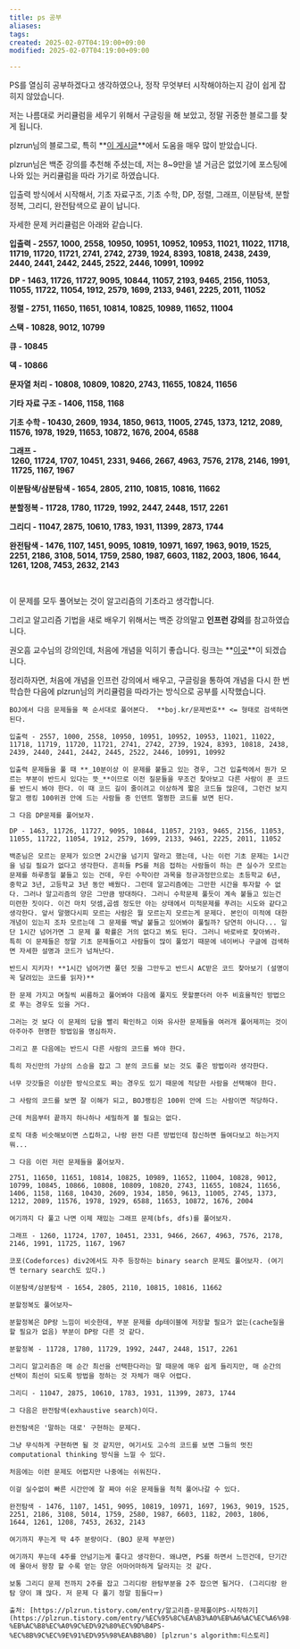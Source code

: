 ```yaml
---
title: ps 공부
aliases: 
tags: 
created: 2025-02-07T04:19:00+09:00
modified: 2025-02-07T04:19:00+09:00

---
```



PS를 열심히 공부하겠다고 생각하였으나, 정작 무엇부터 시작해야하는지 감이 쉽게 잡히지 않았습니다.

저는 나름대로 커리큘럼을 세우기 위해서 구글링을 해 보았고, 정말 귀중한 블로그를 찾게 됩니다.

plzrun님의 블로그로, 특히 **[이 게시글](https://plzrun.tistory.com/entry/%EC%95%8C%EA%B3%A0%EB%A6%AC%EC%A6%98-%EB%AC%B8%EC%A0%9C%ED%92%80%EC%9D%B4PS-%EC%8B%9C%EC%9E%91%ED%95%98%EA%B8%B0)**에서 도움을 매우 많이 받았습니다.

plzrun님은 백준 강의를 추천해 주셨는데, 저는 8~9만을 낼 거금은 없었기에 포스팅에 나와 있는 커리큘럼을 따라 가기로 하였습니다.

입출력 방식에서 시작해서, 기초 자료구조, 기초 수학, DP, 정렬, 그래프, 이분탐색, 분할정복, 그리디, 완전탐색으로 끝이 납니다.

자세한 문제 커리큘럼은 아래와 같습니다.

**입출력 - 2557, 1000, 2558, 10950, 10951, 10952, 10953, 11021, 11022, 11718, 11719, 11720, 11721, 2741, 2742, 2739, 1924, 8393, 10818, 2438, 2439, 2440, 2441, 2442, 2445, 2522, 2446, 10991, 10992**

**DP - 1463, 11726, 11727, 9095, 10844, 11057, 2193, 9465, 2156, 11053, 11055, 11722, 11054, 1912, 2579, 1699, 2133, 9461, 2225, 2011, 11052**

**정렬 - 2751, 11650, 11651, 10814, 10825, 10989, 11652, 11004**

**스택 - 10828, 9012, 10799**

**큐 - 10845**

**덱 - 10866**

**문자열 처리 - 10808, 10809, 10820, 2743, 11655, 10824, 11656**

**기타 자료 구조 - 1406, 1158, 1168**

**기초 수학 - 10430, 2609, 1934, 1850, 9613, 11005, 2745, 1373, 1212, 2089, 11576, 1978, 1929, 11653, 10872, 1676, 2004, 6588**  

**그래프 - 1260, 11724, 1707, 10451, 2331, 9466, 2667, 4963, 7576, 2178, 2146, 1991, 11725, 1167, 1967**  
  

**이분탐색/삼분탐색 - 1654, 2805, 2110, 10815, 10816, 11662**  
  

**분할정복 - 11728, 1780, 11729, 1992, 2447, 2448, 1517, 2261**  
  

**그리디 - 11047, 2875, 10610, 1783, 1931, 11399, 2873, 1744** 

  
**완전탐색 - 1476, 1107, 1451, 9095, 10819, 10971, 1697, 1963, 9019, 1525, 2251, 2186, 3108, 5014, 1759, 2580, 1987, 6603, 1182, 2003, 1806, 1644, 1261, 1208, 7453, 2632, 2143**  
  
 

이 문제를 모두 풀어보는 것이 알고리즘의 기초라고 생각합니다.

그리고 알고리즘 기법을 새로 배우기 위해서는 백준 강의말고 **인프런 강의**를 참고하였습니다.

권오흠 교수님의 강의인데, 처음에 개념을 익히기 좋습니다. 링크는 **[이곳](https://www.inflearn.com/course/%EC%95%8C%EA%B3%A0%EB%A6%AC%EC%A6%98-%EA%B0%95%EC%A2%8C/dashboard)**이 되겠습니다.

정리하자면, 처음에 개념을 인프런 강의에서 배우고, 구글링을 통하여 개념을 다시 한 번 학습한 다음에 plzrun님의 커리큘럼을 따라가는 방식으로 공부를 시작했습니다.



```
BOJ에서 다음 문제들을 쭉 순서대로 풀어본다.  **boj.kr/문제번호** <= 형태로 검색하면 된다.

입출력 - 2557, 1000, 2558, 10950, 10951, 10952, 10953, 11021, 11022, 11718, 11719, 11720, 11721, 2741, 2742, 2739, 1924, 8393, 10818, 2438, 2439, 2440, 2441, 2442, 2445, 2522, 2446, 10991, 10992

입출력 문제들을 풀 때 **_10분이상 이 문제를 붙들고 있는 경우, 그건 입출력에서 뭔가 모르는 부분이 반드시 있다는 뜻_**이므로 이전 질문들을 무조건 찾아보고 다른 사람이 푼 코드를 반드시 봐야 한다. 이 때 코드 길이 줄이려고 이상하게 짧은 코드들 많은데, 그런건 보지 말고 랭킹 100위권 안에 드는 사람들 중 인덴트 멀쩡한 코드를 보면 된다.

그 다음 DP문제를 풀어보자.

DP - 1463, 11726, 11727, 9095, 10844, 11057, 2193, 9465, 2156, 11053, 11055, 11722, 11054, 1912, 2579, 1699, 2133, 9461, 2225, 2011, 11052

백준님은 모르는 문제가 있으면 2시간을 넘기지 말라고 했는데, 나는 이런 기초 문제는 1시간을 넘길 필요가 없다고 생각한다. 흔히들 PS를 처음 접하는 사람들이 하는 큰 실수가 모르는 문제를 하루종일 붙들고 있는 건데, 우린 수학이란 과목을 정규과정만으로는 초등학교 6년, 중학교 3년, 고등학교 3년 동안 배웠다. 그런데 알고리즘에는 그만한 시간을 투자할 수 없다. 그러나 알고리즘의 양은 그만큼 방대하다. 그러니 수학문제 풀듯이 계속 붙들고 있는건 미련한 짓이다. 이건 마치 덧셈,곱셈 정도만 아는 상태에서 미적문제를 푸려는 시도와 같다고 생각한다. 앞서 말했다시피 모르는 사람은 뭘 모르는지 모르는게 문제다. 본인이 미적에 대한 개념이 있는지 조차 모르는데 그 문제를 백날 붙들고 있어봐야 풀릴까? 당연히 아니다... 일단 1시간 넘어가면 그 문제 풀 확률은 거의 없다고 봐도 된다. 그러니 바로바로 찾아봐라. 특히 이 문제들은 정말 기초 문제들이고 사람들이 많이 풀었기 때문에 네이버나 구글에 검색하면 자세한 설명과 코드가 넘쳐난다.

반드시 지키자! **1시간 넘어가면 풀던 짓을 그만두고 반드시 AC받은 코드 찾아보기 (설명이 꼭 달려있는 코드를 읽자)**

한 문제 가지고 며칠씩 씨름하고 풀어봐야 다음에 풀지도 못할뿐더러 아주 비효율적인 방법으로 푸는 경우도 있을 거다.

그러는 것 보다 이 문제의 답을 빨리 확인하고 이와 유사한 문제들을 여러개 풀어제끼는 것이 아주아주 현명한 방법임을 명심하자.

그리고 푼 다음에는 반드시 다른 사람의 코드를 봐야 한다.

특히 자신만의 가상의 스승을 잡고 그 분의 코드를 보는 것도 좋은 방법이라 생각한다.

너무 갓갓들은 이상한 방식으로도 짜는 경우도 있기 때문에 적당한 사람을 선택해야 한다.

그 사람의 코드를 보면 잘 이해가 되고, BOJ랭킹은 100위 안에 드는 사람이면 적당하다.

근데 처음부터 끝까지 하나하나 세밀하게 볼 필요는 없다.

로직 대충 비슷해보이면 스킵하고, 나랑 완전 다른 방법인데 참신하면 들여다보고 하는거지 뭐...

그 다음 이런 저런 문제들을 풀어보자.

2751, 11650, 11651, 10814, 10825, 10989, 11652, 11004, 10828, 9012, 10799, 10845, 10866, 10808, 10809, 10820, 2743, 11655, 10824, 11656, 1406, 1158, 1168, 10430, 2609, 1934, 1850, 9613, 11005, 2745, 1373, 1212, 2089, 11576, 1978, 1929, 6588, 11653, 10872, 1676, 2004

여기까지 다 풀고 나면 이제 재밌는 그래프 문제(bfs, dfs)를 풀어보자.

그래프 - 1260, 11724, 1707, 10451, 2331, 9466, 2667, 4963, 7576, 2178, 2146, 1991, 11725, 1167, 1967

코포(Codeforces) div2에서도 자주 등장하는 binary search 문제도 풀어보자. (여기엔 ternary search도 있다.)

이분탐색/삼분탐색 - 1654, 2805, 2110, 10815, 10816, 11662

분할정복도 풀어보자~

분할정복은 DP랑 느낌이 비슷한데, 부분 문제를 dp테이블에 저장할 필요가 없는(cache질을 할 필요가 없음) 부분이 DP랑 다른 것 같다.

분할정복 - 11728, 1780, 11729, 1992, 2447, 2448, 1517, 2261

그리디 알고리즘은 매 순간 최선을 선택한다라는 말 때문에 매우 쉽게 들리지만, 매 순간의 선택이 최선이 되도록 방법을 정하는 것 자체가 매우 어렵다.

그리디 - 11047, 2875, 10610, 1783, 1931, 11399, 2873, 1744

그 다음은 완전탐색(exhaustive search)이다.

완전탐색은 '말하는 대로' 구현하는 문제다.

그냥 무식하게 구현하면 될 것 같지만, 여기서도 고수의 코드를 보면 그들의 멋진 computational thinking 방식을 느낄 수 있다.

처음에는 이런 문제도 어렵지만 나중에는 쉬워진다.

이걸 실수없이 빠른 시간안에 잘 짜야 쉬운 문제들을 척척 풀어나갈 수 있다.

완전탐색 - 1476, 1107, 1451, 9095, 10819, 10971, 1697, 1963, 9019, 1525, 2251, 2186, 3108, 5014, 1759, 2580, 1987, 6603, 1182, 2003, 1806, 1644, 1261, 1208, 7453, 2632, 2143

여기까지 푸는게 딱 4주 분량이다. (BOJ 문제 부분만)

여기까지 푸는데 4주를 안넘기는게 좋다고 생각한다. 왜냐면, PS를 하면서 느낀건데, 단기간에 몰아서 왕창 할 수록 얻는 양은 어마어마하게 달라지는 것 같다.

보통 그리디 문제 전까지 2주를 잡고 그리디랑 완탐부분을 2주 잡으면 될거다. (그리디랑 완탐 양이 꽤 많다. 저 문제 다 풀기 정말 힘들다ㅠ)

출처: [https://plzrun.tistory.com/entry/알고리즘-문제풀이PS-시작하기](https://plzrun.tistory.com/entry/%EC%95%8C%EA%B3%A0%EB%A6%AC%EC%A6%98-%EB%AC%B8%EC%A0%9C%ED%92%80%EC%9D%B4PS-%EC%8B%9C%EC%9E%91%ED%95%98%EA%B8%B0) [plzrun's algorithm:티스토리]
```
